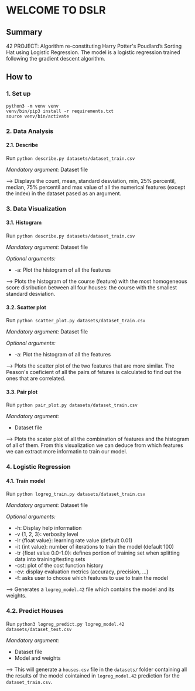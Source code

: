 # WELCOME TO DSLR

## Summary
42 PROJECT: Algorithm re-constituting Harry Potter's Poudlard’s Sorting Hat using Logistic Regression.
The model is a logistic regression trained following the gradient descent algorithm.

## How to
### 1. Set up  
```
python3 -m venv venv
venv/bin/pip3 install -r requirements.txt
source venv/bin/activate
```

### 2. Data Analysis
#### 2.1. Describe

Run `python describe.py datasets/dataset_train.csv`

_Mandatory argument:_ Dataset file

--> Displays the count, mean, standard desviation, min, 25% percentil, median, 75% percentil and max value of all the numerical features (except the index) in the dataset pased as an argument.

### 3. Data Visualization
#### 3.1. Histogram

Run `python describe.py datasets/dataset_train.csv`

_Mandatory argument:_ Dataset file  

_Optional arguments:_
- -a: Plot the histogram of all the features

--> Plots the histogram of the course (feature) with the most homogeneous score disribution between all four houses: the course with the smallest standard desviation.

#### 3.2. Scatter plot

Run `python scatter_plot.py datasets/dataset_train.csv`

_Mandatory argument:_ Dataset file  

_Optional arguments:_
- -a: Plot the histogram of all the features

--> Plots the scatter plot of the two features that are more similar. The Peason's coeficient of all the pairs of fetures is calculated to find out the ones that are correlated.

#### 3.3. Pair plot

Run `python pair_plot.py datasets/dataset_train.csv`

_Mandatory argument:_
- Dataset file

--> Plots the scater plot of all the combination of features and the histogram of all of them. From this visualization we can deduce from which features we can extract more informatin to train our model.

### 4. Logistic Regression

#### 4.1. Train model  

Run `python logreg_train.py datasets/dataset_train.csv`

_Mandatory argument:_ Dataset file  

_Optional arguments:_ 
- -h: Display help information
- -v {1, 2, 3}: verbosity level
- -lr {float value}: learning rate value (default 0.01)
- -it {int value}: number of iterations to train the model (default 100)
- -tr {float value 0.0-1.0}: defines portion of training set when splitting data into training/testing sets
- -cst: plot of the cost function history
- -ev: display evaluation metrics (accuracy, precision, ...)
- -f: asks user to choose which features to use to train the model

--> Generates a `logreg_model.42` file which contains the model and its weights.

### 4.2. Predict Houses  

Run `python3 logreg_predict.py logreg_model.42 datasets/dataset_test.csv`

_Mandatory argument:_
- Dataset file
- Model and weights

--> This will generate a `houses.csv` file in the `datasets/` folder containing all the results of the model cointained in `logreg_model.42` prediction for the `dataset_train.csv`.
